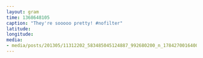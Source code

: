 ```yaml
---
layout: gram
time: 1368648105
caption: "They're sooooo pretty! #nofilter"
latitude: 
longitude: 
media:
- media/posts/201305/11312202_583485045124887_992680200_n_17842700164000351.jpg
---
```

